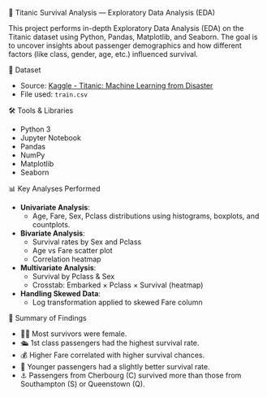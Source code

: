 🚢 Titanic Survival Analysis — Exploratory Data Analysis (EDA)

This project performs in-depth Exploratory Data Analysis (EDA) on the Titanic dataset using Python, Pandas, Matplotlib, and Seaborn. 
The goal is to uncover insights about passenger demographics and how different factors (like class, gender, age, etc.) influenced survival.

📁 Dataset
- Source: [Kaggle - Titanic: Machine Learning from Disaster](https://www.kaggle.com/c/titanic/data)
- File used: `train.csv`

🛠 Tools & Libraries
- Python 3
- Jupyter Notebook
- Pandas
- NumPy
- Matplotlib
- Seaborn

📊 Key Analyses Performed
- **Univariate Analysis**:
  - Age, Fare, Sex, Pclass distributions using histograms, boxplots, and countplots.
- **Bivariate Analysis**:
  - Survival rates by Sex and Pclass
  - Age vs Fare scatter plot
  - Correlation heatmap
- **Multivariate Analysis**:
  - Survival by Pclass & Sex
  - Crosstab: Embarked × Pclass × Survival (heatmap)
- **Handling Skewed Data**:
  - Log transformation applied to skewed Fare column

📌 Summary of Findings
- 👩‍🦱 Most survivors were female.
- 🛳 1st class passengers had the highest survival rate.
- 💰 Higher Fare correlated with higher survival chances.
- 👶 Younger passengers had a slightly better survival rate.
- ⚓ Passengers from Cherbourg (C) survived more than those from Southampton (S) or Queenstown (Q).


